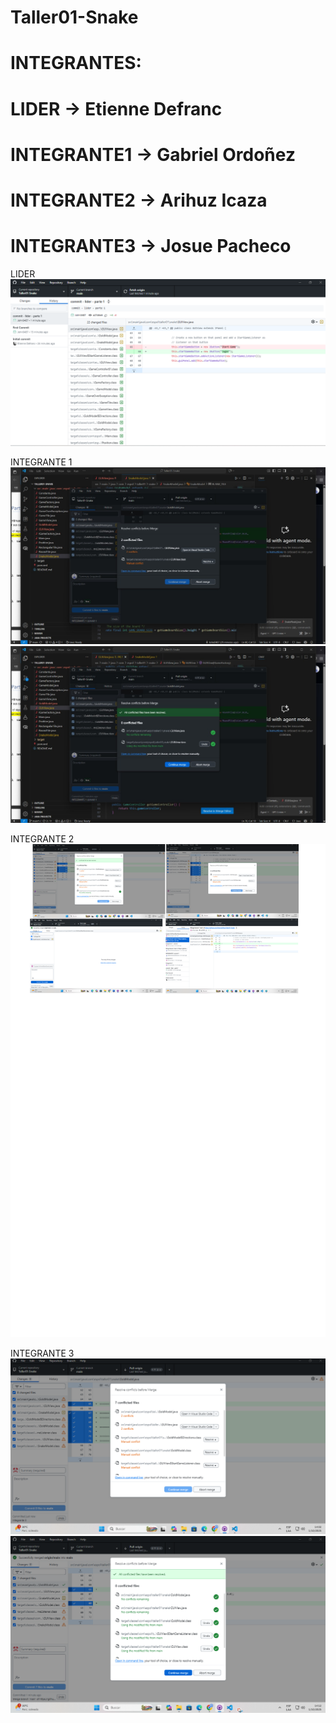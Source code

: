 # Taller01-Snake
# INTEGRANTES:
# LIDER -> Etienne Defranc
# INTEGRANTE1 -> Gabriel Ordoñez
# INTEGRANTE2 -> Arihuz Icaza
# INTEGRANTE3 -> Josue Pacheco
LIDER
![Lider](https://raw.githubusercontent.com/EtienneDAka/Taller01-Snake/main/images/lider.png)

INTEGRANTE 1
![Integrante1 Config](https://raw.githubusercontent.com/EtienneDAka/Taller01-Snake/main/images/integrante1conf.jpg)
![Integrante1 Sol](https://raw.githubusercontent.com/EtienneDAka/Taller01-Snake/main/images/integrante1sol.jpg)

INTEGRANTE 2
![Integrante2](https://raw.githubusercontent.com/EtienneDAka/Taller01-Snake/main/images/integrante2.png)

INTEGRANTE 3
![Integrante3 Config](https://raw.githubusercontent.com/EtienneDAka/Taller01-Snake/main/images/integrante3conf.png)
![Integrante3 Sol](https://raw.githubusercontent.com/EtienneDAka/Taller01-Snake/main/images/integrante3sol.png)